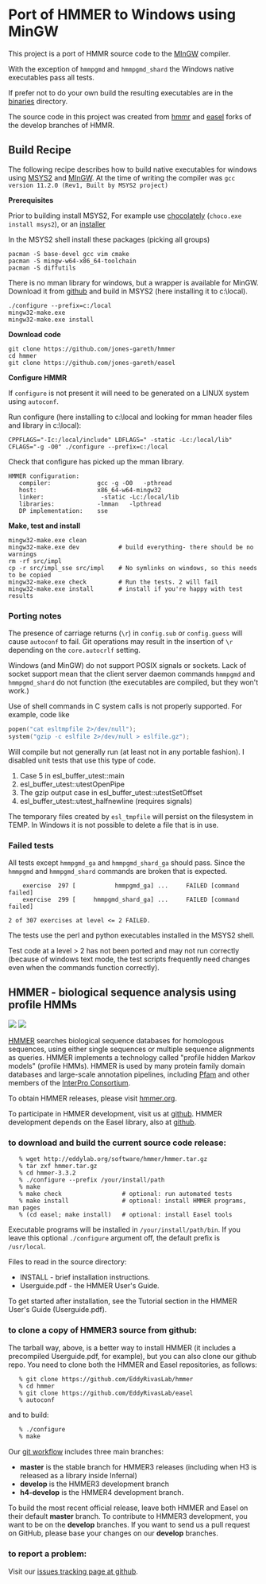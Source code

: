 # Port of HMMER to Windows using MinGW

This project is a port of HMMR source code to the [MInGW](https://www.mingw-w64.org) compiler.  

With the exception of `hmmpgmd` and `hmmpgmd_shard` the Windows native executables pass all tests.

If prefer not to do your own build the resulting executables are in the [binaries](/binaries) directory.

The source code in this project was created from [hmmr](https://github.com/jones-gareth/hmmer/tree/mingw-build)
and [easel](https://github.com/jones-gareth/easel/tree/mingw-build) forks of the develop branches of HMMR.

## Build Recipe

The following recipe describes how to build native executables for windows using 
[MSYS2](https://www.msys2.org/) and [MInGW](https://www.mingw-w64.org/). At the time
 of writing the compiler was `gcc version 11.2.0 (Rev1, Built by MSYS2 project)`

**Prerequisites**

Prior to building install MSYS2, For example use [chocolately](https://chocolatey.org/) 
(`choco.exe install msys2`), or an
[installer](https://repo.msys2.org/distrib/x86_64/)

In the MSYS2 shell install these packages (picking all groups)

```console
pacman -S base-devel gcc vim cmake 
pacman -S mingw-w64-x86_64-toolchain
pacman -S diffutils
```

There is no mman library for windows, but a wrapper is available for MinGW.  
Download it from [github](https://github.com/alitrack/mman-win32) and build 
in MSYS2 (here installing it to c:\local).

```console
./configure --prefix=c:/local
mingw32-make.exe 
mingw32-make.exe install
```

**Download code**

```console
git clone https://github.com/jones-gareth/hmmer
cd hmmer
git clone https://github.com/jones-gareth/easel
```

**Configure HMMR**

If `configure` is not present it will need to be generated on a LINUX system using `autoconf`.

Run configure (here installing to c:\local and looking for mman header files and library in c:\local):

```console
CPPFLAGS="-Ic:/local/include" LDFLAGS=" -static -Lc:/local/lib" CFLAGS="-g -O0" ./configure --prefix=c:/local
```
Check that configure has picked up the mman library.

```console
HMMER configuration:
   compiler:             gcc -g -O0   -pthread
   host:                 x86_64-w64-mingw32
   linker:                -static -Lc:/local/lib
   libraries:            -lmman   -lpthread
   DP implementation:    sse
```

**Make, test and install**  

```console
mingw32-make.exe clean
mingw32-make.exe dev           # build everything- there should be no warnings
rm -rf src/impl                
cp -r src/impl_sse src/impl    # No symlinks on windows, so this needs to be copied
mingw32-make.exe check         # Run the tests. 2 will fail
mingw32-make.exe install       # install if you're happy with test results
```

### Porting notes

The presence of carriage returns (`\r`) in `config.sub` or `config.guess` will cause `autoconf` to fail.
Git operations may result in the insertion of `\r` depending on the `core.autocrlf` setting.

Windows (and MinGW) do not support POSIX signals or sockets.  Lack of socket support
mean that the  client server daemon 
commands `hmmpgmd` and `hmmpgmd_shard` do not function (the executables are compiled, but they
won't work.)

Use of shell commands in C system calls is not properly supported.  For example, code like 

```C
popen("cat esltmpfile 2>/dev/null");
system("gzip -c eslfile 2>/dev/null > eslfile.gz");
```

Will compile but not generally run (at least not in any portable fashion).
I  disabled unit tests that use this type of code.

1. Case 5 in esl_buffer_utest::main
2. esl_buffer_utest::utestOpenPipe
3. The gzip output case in esl_buffer_utest::utestSetOffset
4. esl_buffer_utest::utest_halfnewline (requires signals)

The temporary files created by `esl_tmpfile` will persist on the filesystem in TEMP.
In Windows it is not possible to delete a file that is in use.

### Failed tests

All tests except `hmmpgmd_ga` and `hmmpgmd_shard_ga` should pass.
Since the `hmmpgmd` and `hmmpgmd_shard` commands are broken that is expected.

```console
    exercise  297 [           hmmpgmd_ga] ...     FAILED [command failed]
    exercise  299 [     hmmpgmd_shard_ga] ...     FAILED [command failed]

2 of 307 exercises at level <= 2 FAILED.
```

The tests use the perl and python executables installed in the MSYS2 shell.

Test code at a level > 2 has not been ported and may not run correctly (because of windows text mode,
the test scripts frequently need changes even when the commands function correctly).

## HMMER - biological sequence analysis using profile HMMs

[![](https://travis-ci.org/EddyRivasLab/hmmer.svg?branch=develop)](https://travis-ci.org/EddyRivasLab/hmmer)
![](http://img.shields.io/badge/license-BSD-brightgreen.svg)

[HMMER](http://hmmer.org) searches biological sequence databases for
homologous sequences, using either single sequences or multiple
sequence alignments as queries. HMMER implements a technology called
"profile hidden Markov models" (profile HMMs). HMMER is used by many
protein family domain databases and large-scale annotation pipelines,
including [Pfam](http://pfam.xfam.org) and other members of the
[InterPro Consortium](http://www.ebi.ac.uk/interpro/).

To obtain HMMER releases, please visit [hmmer.org](http://hmmer.org).

To participate in HMMER development, visit us at
[github](https://github.com/EddyRivasLab/hmmer).  HMMER development
depends on the Easel library, also at
[github](https://github.com/EddyRivasLab/easel).


### to download and build the current source code release:

```
   % wget http://eddylab.org/software/hmmer/hmmer.tar.gz
   % tar zxf hmmer.tar.gz
   % cd hmmer-3.3.2
   % ./configure --prefix /your/install/path
   % make
   % make check                 # optional: run automated tests
   % make install               # optional: install HMMER programs, man pages
   % (cd easel; make install)   # optional: install Easel tools
``` 

Executable programs will be installed in `/your/install/path/bin`. If
you leave this optional `./configure` argument off, the default prefix
is `/usr/local`.

Files to read in the source directory:

   * INSTALL - brief installation instructions.
   * Userguide.pdf - the HMMER User's Guide.
 
To get started after installation, see the Tutorial section in the
HMMER User's Guide (Userguide.pdf).



### to clone a copy of HMMER3 source from github:

The tarball way, above, is a better way to install HMMER (it includes
a precompiled Userguide.pdf, for example), but you can also clone our
github repo. You need to clone both the HMMER and Easel repositories,
as follows:

```
   % git clone https://github.com/EddyRivasLab/hmmer
   % cd hmmer
   % git clone https://github.com/EddyRivasLab/easel
   % autoconf
```

and to build:

```bash
   % ./configure
   % make
```

Our [git workflow](https://github.com/EddyRivasLab/hmmer/wiki/Git-workflow)
includes three main branches:

 * **master** is the stable branch for HMMER3 releases (including when
   H3 is released as a library inside Infernal)
 * **develop** is the HMMER3 development branch
 * **h4-develop** is the HMMER4 development branch.

To build the most recent official release, leave both HMMER and Easel
on their default **master** branch.  To contribute to HMMER3
development, you want to be on the **develop** branches. If you want
to send us a pull request on GitHub, please base your changes on our
**develop** branches.


### to report a problem:

Visit our
[issues tracking page at github](https://github.com/EddyRivasLab/hmmer/issues).

